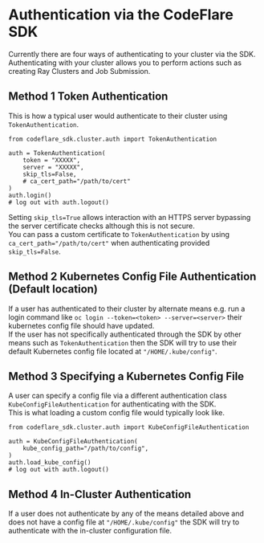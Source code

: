 # Authentication via the CodeFlare SDK
Currently there are four ways of authenticating to your cluster via the SDK.<br>
Authenticating with your cluster allows you to perform actions such as creating Ray Clusters and Job Submission.

## Method 1 Token Authentication
This is how a typical user would authenticate to their cluster using `TokenAuthentication`.
```
from codeflare_sdk.cluster.auth import TokenAuthentication

auth = TokenAuthentication(
    token = "XXXXX",
    server = "XXXXX",
    skip_tls=False,
    # ca_cert_path="/path/to/cert"
)
auth.login()
# log out with auth.logout()
```
Setting `skip_tls=True` allows interaction with an HTTPS server bypassing the server certificate checks although this is not secure.<br>
You can pass a custom certificate to `TokenAuthentication` by using `ca_cert_path="/path/to/cert"` when authenticating provided `skip_tls=False`.

## Method 2 Kubernetes Config File Authentication (Default location)
If a user has authenticated to their cluster by alternate means e.g. run a login command like `oc login --token=<token> --server=<server>` their kubernetes config file should have updated.<br>
If the user has not specifically authenticated through the SDK by other means such as `TokenAuthentication` then the SDK will try to use their default Kubernetes config file located at `"/HOME/.kube/config"`.

## Method 3 Specifying a Kubernetes Config File
A user can specify a config file via a different authentication class `KubeConfigFileAuthentication` for authenticating with the SDK.<br>
This is what loading a custom config file would typically look like.
```
from codeflare_sdk.cluster.auth import KubeConfigFileAuthentication

auth = KubeConfigFileAuthentication(
    kube_config_path="/path/to/config",
)
auth.load_kube_config()
# log out with auth.logout()
```

## Method 4 In-Cluster Authentication
If a user does not authenticate by any of the means detailed above and does not have a config file at `"/HOME/.kube/config"` the SDK will try to authenticate with the in-cluster configuration file.
